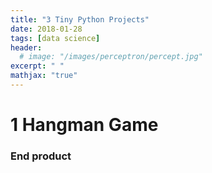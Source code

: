 ```yaml
---
title: "3 Tiny Python Projects"
date: 2018-01-28
tags: [data science]
header:
  # image: "/images/perceptron/percept.jpg"
excerpt: " "
mathjax: "true"
---
```

# 1 Hangman Game
> 
<script src="https://gist.github.com/CasvanOosterhout/00a96c9ad9e409486527ee2a73e70398.js"></script>

### End product
<img src="{{ site.url }}{{ site.baseurl }}/assets/images/2021-09-12.png" alt="">


